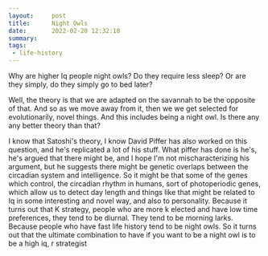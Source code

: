 ```yaml
---
layout:     post
title:      Night Owls
date:       2022-02-20 12:32:18
summary:    
tags:
 - life-history
---
```


Why are higher Iq people night owls? Do they require less sleep? Or are they simply, do they simply go to bed later? 

Well, the theory is that we are adapted on the savannah to be the opposite of that. And so as we move away from it, then we we get selected for evolutionarily, novel things. And this includes being a night owl. Is there any any better theory than that? 

I know that Satoshi's theory, I know David Piffer has also worked on this question, and he's replicated a lot of his stuff. What piffer has done is he's, he's argued that there might be, and I hope I'm not mischaracterizing his argument, but he suggests there might be genetic overlaps between the circadian system and intelligence. So it might be that some of the genes which control, the circadian rhythm in humans, sort of photoperiodic genes, which allow us to detect day length and things like that might be related to Iq in some interesting and novel way, and also to personality. Because it turns out that K strategy, people who are more k elected and have low time preferences,  they tend to be diurnal. They tend to be morning larks. Because people who have fast life history tend to be night owls. So it turns out that the ultimate combination to have if you want to be a night owl is to be a high iq, r strategist
